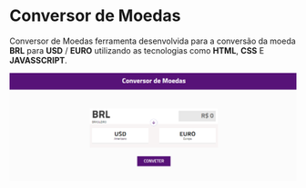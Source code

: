 # Conversor de Moedas

Conversor de Moedas ferramenta desenvolvida para a conversão da moeda **BRL** para **USD** / **EURO** utilizando as tecnologias como **HTML**, **CSS** E **JAVASSCRIPT**.

![enter image description here](https://github.com/wesleycsv/conversor-moeda/blob/master/print.png?raw=true)

